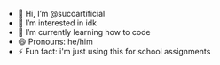 - 👋 Hi, I’m @sucoartificial
- 👀 I’m interested in idk
- 🌱 I’m currently learning how to code
- 😄 Pronouns: he/him
- ⚡ Fun fact: i'm just using this for school assignments

<!---
sucoartificial/sucoartificial is a ✨ special ✨ repository because its `README.md` (this file) appears on your GitHub profile.
You can click the Preview link to take a look at your changes.
--->
